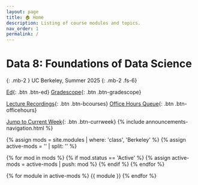 ```yaml
---
layout: page
title: 🏠 Home
description: Listing of course modules and topics.
nav_order: 1
permalink: /
---
```


# **Data 8: Foundations of Data Science**

{: .mb-2 }
UC Berkeley, Summer 2025
{: .mb-2 .fs-6}

[Ed](https://edstem.org/us/courses/79204/discussion){: .btn .btn-ed}
[Gradescope](https://www.gradescope.com/courses/1042415){: .btn .btn-gradescope}
<!-- [Lecture Recordings](https://bcourses.berkeley.edu/courses/1542000/external_tools/90481){: .btn .btn-bcourses} -->
[Lecture Recordings](https://bcourses.berkeley.edu/courses/1544818/external_tools/90481){: .btn .btn-bcourses}
[Office Hours Queue](https://oh.data8.org/){: .btn .btn-officehours}
<!-- [Extensions](https://docs.google.com/forms/d/e/1FAIpQLSebp86RhH3cWG1_4v6dR5f_WyJ_icj3cmXoUy9p4C30typmOw/viewform){: .btn .btn-extensions} -->
[Jump to Current Week](https://www.data8.org/su25/#week-3){: .btn .btn-currweek}
{% include announcements-navigation.html %}

{% assign mods = site.modules | where: 'class', 'Berkeley' %}
{% assign active-mods = '' | split: '' %}

{% for mod in mods %}
{% if mod.status == 'Active' %}
{% assign active-mods = active-mods | push: mod %}
{% endif %}
{% endfor %}

{% for module in active-mods %}
{{ module }}
{% endfor %}

<script src="{{ '/assets/scripts/announcement-navigation.js' | relative_url }}"></script>
